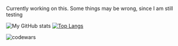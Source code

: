 Currently working on this. Some things may be wrong, since I am still testing

![My GitHub stats](https://github-readme-stats.vercel.app/api?username=gXLg&theme=dark&show_icons=true)
[![Top Langs](https://github-readme-stats.vercel.app/api/top-langs/?username=gXLg&theme=dark&layout=compact)](https://github.com/anuraghazra/github-readme-stats)



![codewars](https://www.codewars.com/users/Kemuri/badges/large)
